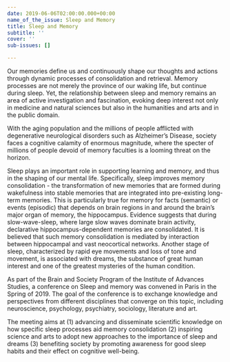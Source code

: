 ```yaml
---
date: 2019-06-06T02:00:00.000+00:00
name_of_the_issue: Sleep and Memory
title: Sleep and Memory
subtitle: ''
cover: ''
sub-issues: []

---
```

Our memories define us and continuously shape our thoughts and actions through dynamic processes of consolidation and retrieval. Memory processes are not merely the province of our waking life, but continue during sleep. Yet, the relationship between sleep and memory remains an area of active investigation and fascination, evoking deep interest not only in medicine and natural sciences but also in the humanities and arts and in the public domain.

With the aging population and the millions of people afflicted with degenerative neurological disorders such as Alzheimer’s Disease, society faces a cognitive calamity of enormous magnitude, where the specter of millions of people devoid of memory faculties is a looming threat on the horizon.

Sleep plays an important role in supporting learning and memory, and thus in the shaping of our mental life. Specifically, sleep improves memory consolidation - the transformation of new memories that are formed during wakefulness into stable memories that are integrated into pre-existing long-term memories. This is particularly true for memory for facts (semantic) or events (episodic) that depends on brain regions in and around the brain’s major organ of memory, the hippocampus. Evidence suggests that during slow-wave-sleep, where large slow waves dominate brain activity, declarative hippocampus-dependent memories are consolidated. It is believed that such memory consolidation is mediated by interaction between hippocampal and vast neocortical networks. Another stage of sleep, characterized by rapid eye movements and loss of tone and movement, is associated with dreams, the substance of great human interest and one of the greatest mysteries of the human condition.

As part of the Brain and Society Program of the Institute of Advances Studies, a conference on Sleep and memory was convened in Paris in the Spring of 2019. The goal of the conference is to exchange knowledge and perspectives from different disciplines that converge on this topic, including neuroscience, psychology, psychiatry, sociology, literature and art.

The meeting aims at (1) advancing and disseminate scientific knowledge on how specific sleep processes aid memory consolidation (2) inspiring science and arts to adopt new approaches to the importance of sleep and dreams (3) benefiting society by promoting awareness for good sleep habits and their effect on cognitive well-being.